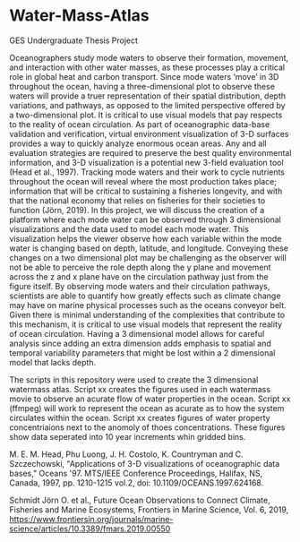 # Water-Mass-Atlas
GES Undergraduate Thesis Project 


Oceanographers study mode waters to observe their formation, movement, and interaction with other water masses, as these processes play a critical role in global heat and carbon transport. Since mode waters ‘move’ in 3D throughout the ocean, having a three-dimensional plot to observe these waters will provide a truer representation of their spatial distribution, depth variations, and pathways, as opposed to the limited perspective offered by a two-dimensional plot. It is critical to use visual models that pay respects to the reality of ocean circulation. As part of oceanographic data-base validation and verification, virtual environment visualization of 3-D surfaces provides a way to quickly analyze enormous ocean areas. Any and all evaluation strategies are required to preserve the best quality environmental information, and 3-D visualization is a potential new 3-field evaluation tool (Head et al., 1997). Tracking mode waters and their work to cycle nutrients throughout the ocean will reveal where the most production takes place; information that will be critical to sustaining a fisheries longevity, and with that the national economy that relies on fisheries for their societies to function (Jörn, 2019). In this project, we will discuss the creation of a platform where each mode water can be observed through 3 dimensional visualizations and the data used to model each mode water. This visualization helps the viewer observe how each variable within the mode water is changing based on depth, latitude, and longitude. Conveying these changes on a two dimensional plot may be challenging as the observer will not be able to perceive the role depth along the y plane and movement across the z and x plane have on the circulation pathway just from the figure itself.  By observing mode waters and their circulation pathways, scientists are able to quantify how greatly effects such as climate change may have on marine physical processes such as the oceans conveyor belt. Given there is minimal understanding of the complexities that contribute to this mechanism, it is critical to use visual models that represent the reality of ocean circulation. Having a 3 dimensional model allows for careful analysis since adding an extra dimension adds emphasis to spatial and temporal variability parameters that might be lost within a 2 dimensional model that lacks depth. 


The scripts in this repository were used to create the 3 dimensional watermass atlas. Script xx creates the figures used in each watermass movie to observe an acurate flow of water properties in the ocean. Script xx (ffmpeg) will work to represent the ocean as acurate as to how the system circulates within the ocean. Script xx creates figures of water property concentriaions next to the anomoly of thoes concentrations. These figures show data seperated into 10 year increments whin gridded bins. 


M. E. M. Head, Phu Luong, J. H. Costolo, K. Countryman and C. Szczechowski, "Applications of 3-D visualizations of oceanographic data bases," Oceans '97. MTS/IEEE Conference Proceedings, Halifax, NS, Canada, 1997, pp. 1210-1215 vol.2, doi: 10.1109/OCEANS.1997.624168.

Schmidt Jörn O. et al., Future Ocean Observations to Connect Climate, Fisheries and Marine Ecosystems, Frontiers in Marine Science, Vol. 6, 2019, https://www.frontiersin.org/journals/marine-science/articles/10.3389/fmars.2019.00550
